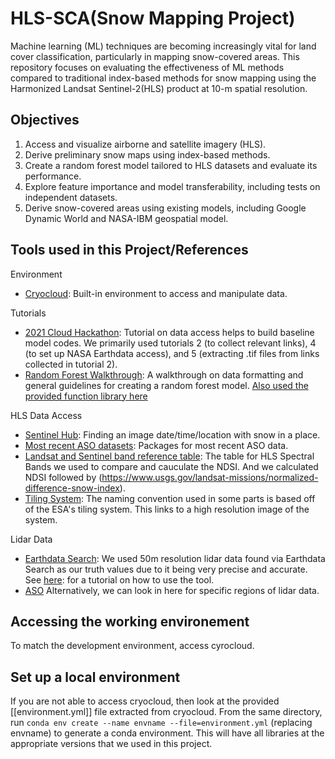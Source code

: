 # HLS-SCA(Snow Mapping Project)
Machine learning (ML) techniques are becoming increasingly vital for land cover classification, particularly in mapping snow-covered areas. This repository focuses on evaluating the effectiveness of ML methods compared to traditional index-based methods for snow mapping using the Harmonized Landsat Sentinel-2(HLS) product at 10-m spatial resolution.

## Objectives
1. Access and visualize airborne and satellite imagery (HLS).
2. Derive preliminary snow maps using index-based methods.
3. Create a random forest model tailored to HLS datasets and evaluate its performance.
4. Explore feature importance and model transferability, including tests on independent datasets.
5. Derive snow-covered areas using existing models, including Google Dynamic World and NASA-IBM geospatial model.

## Tools used in this Project/References
Environment
* [Cryocloud](https://book.cryointhecloud.com/content/Getting_Started.html): Built-in environment to access and manipulate data.

Tutorials
* [2021 Cloud Hackathon](https://nasa-openscapes.github.io/2021-Cloud-Hackathon/tutorials/): Tutorial on data access helps to build baseline model codes. We primarily used tutorials 2 (to collect relevant links), 4 (to set up NASA Earthdata access), and 5 (extracting .tif files from links collected in tutorial 2).
* [Random Forest Walkthrough](https://geo-smart.github.io/scm_geosmart_use_case/chapters/three.html): A walkthrough on data formatting and general guidelines for creating a random forest model. [Also used the provided function library here](https://github.com/geo-smart/scm_geosmart_use_case/blob/main/book/chapters/functions_book_chapter_SCA.py)

HLS Data Access
* [Sentinel Hub](https://apps.sentinel-hub.com/eo-browser/):  Finding an image date/time/location with snow in a place.
* [Most recent ASO datasets](https://www.airbornesnowobservatories.com/ ): Packages for most recent ASO data.
* [Landsat and Sentinel band reference table](https://lpdaac.usgs.gov/data/get-started-data/collection-overview/missions/harmonized-landsat-sentinel-2-hls-overview/#hls-spectral-bands): The table for HLS Spectral Bands we used to compare and cauculate the NDSI. And we calculated NDSI followed by (https://www.usgs.gov/landsat-missions/normalized-difference-snow-index).
* [Tiling System](https://hls.gsfc.nasa.gov/products-description/tiling-system/): The naming convention used in some parts is based off of the ESA's tiling system. This links to a high resolution image of the system.

Lidar Data
* [Earthdata Search](https://search.earthdata.nasa.gov/search): We used 50m resolution lidar data found via Earthdata Search as our truth values due to it being very precise and accurate. See [here](https://nsidc.org/data/user-resources/help-center/search-order-and-customize-nsidc-daac-data-nasa-earthdata-search): for a tutorial on how to use the tool.
* [ASO](https://data.airbornesnowobservatories.com/) Alternatively, we can look in here for specific regions of lidar data.

## Accessing the working environement
To match the development environment, access cyrocloud.

## Set up a local environment
If you are not able to access cryocloud, then look at the provided [[environment.yml]] file extracted from cryocloud.
From the same directory, run `conda env create --name envname --file=environment.yml` (replacing envname) to generate a conda environment. This will have all libraries at the appropriate versions that we used in this project.
```
